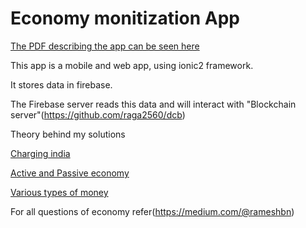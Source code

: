 # Economy monitization App

[The PDF describing the app can be seen here](https://drive.google.com/open?id=1W8sFw31hmzpDpyE9gsZBMQwhtyjbWlYr)

This app is a mobile and web app, using ionic2 framework.

It stores data in firebase.

The Firebase server reads this data and will interact with "Blockchain server"(https://github.com/raga2560/dcb)

Theory behind my solutions

[Charging india](https://medium.com/p/charging-india-c319ceed74f4)

[Active and Passive economy](https://medium.com/p/active-and-passive-economy-differences-9be9b1bd1a15)

[Various types of money](https://medium.com/p/a-brief-about-money-banking-crypto-tokens-coins-2e399dc451a1)

For all questions of economy refer(https://medium.com/@rameshbn)


